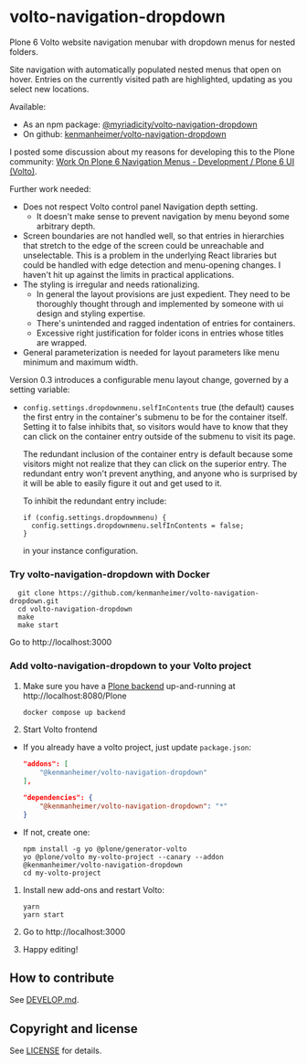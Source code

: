 # volto-navigation-dropdown

Plone 6 Volto website navigation menubar with dropdown menus for nested folders.

Site navigation with automatically populated nested menus that open on
hover.  Entries on the currently visited path are highlighted, updating as
you select new locations.

Available:

* As an npm package: [@myriadicity/volto-navigation-dropdown](https://www.npmjs.com/package/@myriadicity/volto-navigation-dropdown)
* On github: [kenmanheimer/volto-navigation-dropdown](https://github.com/kenmanheimer/volto-navigation-dropdown)

I posted some discussion about my reasons for developing this to the Plone
community: [Work On Plone 6 Navigation Menus - Development / Plone 6 UI
(Volto)](https://community.plone.org/t/work-on-plone-6-navigation-menus/16169).

Further work needed:

* Does not respect Volto control panel Navigation depth setting.
  * It doesn't make sense to prevent navigation by menu beyond some
    arbitrary depth.
* Screen boundaries are not handled well, so that entries in hierarchies
  that stretch to the edge of the screen could be unreachable and
  unselectable. This is a problem in the underlying React libraries but
  could be handled with edge detection and menu-opening changes. I haven't
  hit up against the limits in practical applications.
* The styling is irregular and needs rationalizing.
  * In general the layout provisions are just expedient. They need to be
    thoroughly thought through and implemented by someone with ui design
    and styling expertise.
  * There's unintended and ragged indentation of entries for containers.
  * Excessive right justification for folder icons in entries whose titles
    are wrapped.
* General parameterization is needed for layout parameters like menu
  minimum and maximum width.

Version 0.3 introduces a configurable menu layout change, governed by a
setting variable:

* `config.settings.dropdownmenu.selfInContents` true (the default) causes the first
  entry in the container's submenu to be for the container itself.
  Setting it to false inhibits that, so visitors would have to know that
  they can click on the container entry outside of the submenu to visit its
  page.

  The redundant inclusion of the container entry is default because some
  visitors might not realize that they can click on the superior entry. The
  redundant entry won't prevent anything, and anyone who is surprised by it
  will be able to easily figure it out and get used to it.

  To inhibit the redundant entry include:

      if (config.settings.dropdownmenu) {
        config.settings.dropdownmenu.selfInContents = false;
      }

  in your instance configuration.

### Try volto-navigation-dropdown with Docker

      git clone https://github.com/kenmanheimer/volto-navigation-dropdown.git
      cd volto-navigation-dropdown
      make
      make start

Go to http://localhost:3000

### Add volto-navigation-dropdown to your Volto project

1. Make sure you have a [Plone backend](https://plone.org/download) up-and-running at http://localhost:8080/Plone

   ```Bash
   docker compose up backend
   ```

1. Start Volto frontend

* If you already have a volto project, just update `package.json`:

  ```JSON
  "addons": [
      "@kenmanheimer/volto-navigation-dropdown"
  ],

  "dependencies": {
      "@kenmanheimer/volto-navigation-dropdown": "*"
  }
  ```

* If not, create one:

  ```
  npm install -g yo @plone/generator-volto
  yo @plone/volto my-volto-project --canary --addon @kenmanheimer/volto-navigation-dropdown
  cd my-volto-project
  ```

1. Install new add-ons and restart Volto:

   ```
   yarn
   yarn start
   ```

1. Go to http://localhost:3000

1. Happy editing!

## How to contribute

See [DEVELOP.md](https://github.com/kenmanheimer/volto-navigation-dropdown/blob/master/DEVELOP.md).

## Copyright and license

See [LICENSE](https://github.com/kenmanheimer/volto-navigation-dropdown/blob/master/LICENSE) for details.
